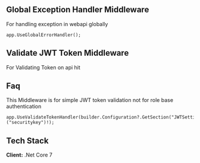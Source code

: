 
## Global Exception Handler Middleware

For handling exception in webapi globally 

```
app.UseGlobalErrorHandler();
```


## Validate JWT Token Middleware

For Validating Token on api hit 

## Faq

This Middleware is for simple JWT token validation not for role base authentication

```
app.UseValidateTokenHandler(builder.Configuration?.GetSection("JWTSetting")?.GetValue<string>("securitykey")!);
```

## Tech Stack

**Client:** .Net Core 7



